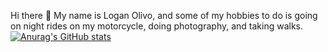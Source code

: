 Hi there 👋
My name is Logan Olivo, and some of my hobbies to do is going on night rides on my motorcycle, doing photography, and taking walks.
[![Anurag's GitHub stats](https://github-readme-stats.vercel.app/api?username=Loganolivo)](https://github.com/anuraghazra/github-readme-stats)
